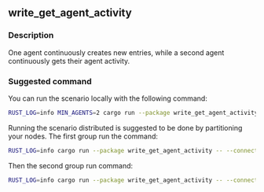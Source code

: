 ## write_get_agent_activity

### Description

One agent continuously creates new entries, while a second agent continuously gets their agent activity.

### Suggested command

You can run the scenario locally with the following command:

```bash
RUST_LOG=info MIN_AGENTS=2 cargo run --package write_get_agent_activity -- --connection-string ws://localhost:8888 --agents 2 --behaviour write:1 --behaviour get_agent_activity:1 --duration 60
```

Running the scenario distributed is suggested to be done by partitioning your nodes. The first group run the command:

```bash
RUST_LOG=info cargo run --package write_get_agent_activity -- --connection-string ws://localhost:8888 --behaviour write --duration 60
```

Then the second group run command:

```bash
RUST_LOG=info cargo run --package write_get_agent_activity -- --connection-string ws://localhost:8888 --behaviour get_agent_activity --duration 60
```
